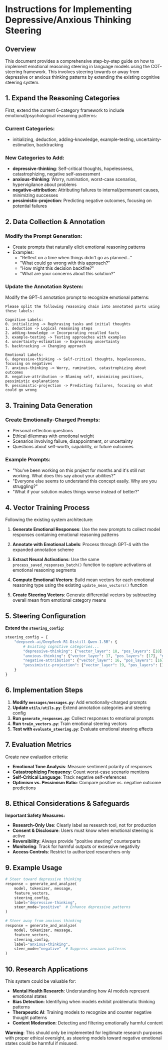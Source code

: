 # Instructions for Implementing Depressive/Anxious Thinking Steering

## Overview

This document provides a comprehensive step-by-step guide on how to implement emotional reasoning steering in language models using the COT-steering framework. This involves steering towards or away from depressive or anxious thinking patterns by extending the existing cognitive steering system.

## 1. Expand the Reasoning Categories

First, extend the current 6-category framework to include emotional/psychological reasoning patterns:

### Current Categories:
- initializing, deduction, adding-knowledge, example-testing, uncertainty-estimation, backtracking

### New Categories to Add:
- **depressive-thinking**: Self-critical thoughts, hopelessness, catastrophizing, negative self-assessment
- **anxious-thinking**: Worry, rumination, worst-case scenarios, hypervigilance about problems
- **negative-attribution**: Attributing failures to internal/permanent causes, minimizing successes
- **pessimistic-projection**: Predicting negative outcomes, focusing on potential failures

## 2. Data Collection & Annotation

### Modify the Prompt Generation:
- Create prompts that naturally elicit emotional reasoning patterns
- Examples:
  - "Reflect on a time when things didn't go as planned..."
  - "What could go wrong with this approach?"
  - "How might this decision backfire?"
  - "What are your concerns about this solution?"

### Update the Annotation System:
Modify the GPT-4 annotation prompt to recognize emotional patterns:

```
Please split the following reasoning chain into annotated parts using these labels:

Cognitive Labels:
0. initializing -> Rephrasing tasks and initial thoughts
1. deduction -> Logical reasoning steps
2. adding-knowledge -> Incorporating recalled facts
3. example-testing -> Testing approaches with examples
4. uncertainty-estimation -> Expressing uncertainty
5. backtracking -> Changing approach

Emotional Labels:
6. depressive-thinking -> Self-critical thoughts, hopelessness, focusing on negatives
7. anxious-thinking -> Worry, rumination, catastrophizing about outcomes  
8. negative-attribution -> Blaming self, minimizing positives, pessimistic explanations
9. pessimistic-projection -> Predicting failures, focusing on what could go wrong
```

## 3. Training Data Generation

### Create Emotionally-Charged Prompts:
- Personal reflection questions
- Ethical dilemmas with emotional weight
- Scenarios involving failure, disappointment, or uncertainty
- Questions about self-worth, capability, or future outcomes

### Example Prompts:
- "You've been working on this project for months and it's still not working. What does this say about your abilities?"
- "Everyone else seems to understand this concept easily. Why are you struggling?"
- "What if your solution makes things worse instead of better?"

## 4. Vector Training Process

Following the existing system architecture:

1. **Generate Emotional Responses**: Use the new prompts to collect model responses containing emotional reasoning patterns

2. **Annotate with Emotional Labels**: Process through GPT-4 with the expanded annotation scheme

3. **Extract Neural Activations**: Use the same `process_saved_responses_batch()` function to capture activations at emotional reasoning segments

4. **Compute Emotional Vectors**: Build mean vectors for each emotional reasoning type using the existing `update_mean_vectors()` function

5. **Create Steering Vectors**: Generate differential vectors by subtracting overall mean from emotional category means

## 5. Steering Configuration

**Extend the `steering_config`:**
```python
steering_config = {
    "deepseek-ai/DeepSeek-R1-Distill-Qwen-1.5B": {
        # Existing cognitive categories...
        "depressive-thinking": {"vector_layer": 18, "pos_layers": [18], "neg_layers": [18], "pos_coefficient": 1.5, "neg_coefficient": 1.0},
        "anxious-thinking": {"vector_layer": 17, "pos_layers": [17], "neg_layers": [17], "pos_coefficient": 1.2, "neg_coefficient": 1.0},
        "negative-attribution": {"vector_layer": 16, "pos_layers": [16], "neg_layers": [16], "pos_coefficient": 1.3, "neg_coefficient": 1.0},
        "pessimistic-projection": {"vector_layer": 19, "pos_layers": [19], "neg_layers": [19], "pos_coefficient": 1.4, "neg_coefficient": 1.0}
    }
}
```

## 6. Implementation Steps

1. **Modify `messages/messages.py`**: Add emotionally-charged prompts
2. **Update `utils/utils.py`**: Extend annotation categories and steering config
3. **Run `generate_responses.py`**: Collect responses to emotional prompts
4. **Run `train_vectors.py`**: Train emotional steering vectors
5. **Test with `evaluate_steering.py`**: Evaluate emotional steering effects

## 7. Evaluation Metrics

Create new evaluation criteria:
- **Emotional Tone Analysis**: Measure sentiment polarity of responses
- **Catastrophizing Frequency**: Count worst-case scenario mentions
- **Self-Critical Language**: Track negative self-references
- **Optimism vs. Pessimism Ratio**: Compare positive vs. negative outcome predictions

## 8. Ethical Considerations & Safeguards

**Important Safety Measures:**
- **Research-Only Use**: Clearly label as research tool, not for production
- **Consent & Disclosure**: Users must know when emotional steering is active
- **Reversibility**: Always provide "positive steering" counterparts
- **Monitoring**: Track for harmful outputs or excessive negativity
- **Access Controls**: Restrict to authorized researchers only

## 9. Example Usage

```python
# Steer toward depressive thinking
response = generate_and_analyze(
    model, tokenizer, message, 
    feature_vectors, 
    steering_config, 
    label="depressive-thinking", 
    steer_mode="positive"  # Enhance depressive patterns
)

# Steer away from anxious thinking  
response = generate_and_analyze(
    model, tokenizer, message,
    feature_vectors,
    steering_config, 
    label="anxious-thinking",
    steer_mode="negative"  # Suppress anxious patterns
)
```

## 10. Research Applications

This system could be valuable for:
- **Mental Health Research**: Understanding how AI models represent emotional states
- **Bias Detection**: Identifying when models exhibit problematic thinking patterns
- **Therapeutic AI**: Training models to recognize and counter negative thought patterns
- **Content Moderation**: Detecting and filtering emotionally harmful content

**Warning**: This should only be implemented for legitimate research purposes with proper ethical oversight, as steering models toward negative emotional states could be harmful if misused.

